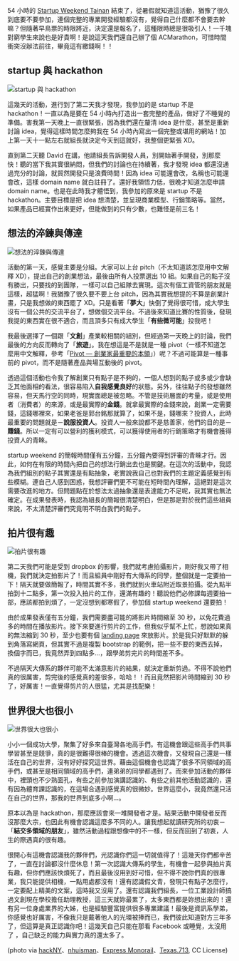 <!--
[date]: 2013-01-30
[title]: 2013 Startup Weekend Tainan @成功大學
[name]: 2013-startup-weekend-tainan-at-ncku
[tag]: startup | 創業
[photo]: http://i.minus.com/jE5IRtYBrgxXF.jpeg
-->

54 小時的 [Startup Weekend Tainan][1] 結束了，從暑假就知道這活動，猶豫了很久到底要不要參加，連個完整的專業開發經驗都沒有，覺得自己什麼都不會要去幹嘛？但隨著早鳥票的時限將近，決定還是報名了，這種限時總是很吸引人！一千塊對窮學生來說也是好貴啊！是說這天我們還自己辦了個 ACMarathon，可惜時間衝突沒辦法前往，畢竟這有繳錢啊！！

startup 與 hackathon
---------

![startup 與 hackathon][p1]

這幾天的活動，進行到了第二天我才發現，我參加的是 startup 不是 hackathon！一直以為是要在 54 小時內打造出一套完整的產品，做好了不睡覺的準備。害我第一天晚上一直很緊張，因為我們還在釐清 idea 是什麼，甚至是重新討論 idea，覺得這樣時間怎麼夠我在 54 小時內寫出一個完整或堪用的網站！加上第一天十一點左右就組長就決定今天到這就好，我整個更緊張 XD。

直到第二天聽 David 在講，他請組長告訴開發人員，別開始著手開發，別那麼快！聽的當下我其實很納悶，但我們的討論也在持續著，我才發現 idea 都還沒通過充分的討論，就貿然開發只是浪費時間！因為 idea 可能還會改，名稱也可能還會改，這樣 domain name 就白註冊了。還好我領悟力低，很晚才知道怎麼申請 domain name。也是在此時我才體悟到，我參加的原來是 startup 不是 hackathon。主要目標是把 idea 想清楚，並呈現商業模型、行銷策略等。當然，如果產品已經實作出來更好，但能做到的只有少數，也難怪是前三名！

想法的淬鍊與傳達
-------

![想法的淬鍊與傳達][p2]

活動的第一天，感覺主要是分組。大家可以上台 pitch（不太知道該怎麼用中文解釋 XD），提出自己的創業想法，最後由所有人投票選出 10 組。如果自己的點子沒有勝出，只要找的到團隊，一樣可以自己組隊去實現。這次有個工資管的朋友就是這樣，超猛啊！我猶豫了很久要不要上台 pitch，因為其實我想提的不算是創業計畫，只是我想做的東西罷了 XD。只是看著「**夢大**」快倒了覺得很可惜，成大學生沒有一個公共的交流平台了，想做個交流平台。不過後來知道比賽的性質後，發現我提的東西實在很不適合，而且頂多只有成大學生「**有些微可能**」投我吧！

我最後選擇了一個跟「**文創**」產業較相關的組別，但經過第一天晚上的討論，我們最後的方向反而轉向了「**旅遊**」。我在想這是不是就是一種 pivot（一樣不知道怎麼用中文解釋，參考「[Pivot — 創業家最重要的本領][1]」）呢？不過可能算是一種事前的 pivot，而不是隨著產品與場互動後的 pivot。

透過這個活動也令我了解創業只有點子是不夠的，一個人想到的點子或多或少會缺乏其他面相的看法，很容易陷入**自我感覺良好**的狀態。另外，往往點子的發想雖然容易，但天馬行空的同時，現實面總是被忽略。不管是技術層面的考量，或是使用者（消費者）的來源，或是最實際的**金錢**。就拿最實際的金錢來說，創業一定需要錢，這錢哪裡來，如果老爸是郭台銘那就算了，如果不是，錢哪來？投資人，此時最重要的問題就是－**說服投資人**。投資人一般來說都不是慈善家，他們的目的是－**賺錢**。所以一定有可以營利的獲利模式，可以獲得使用者的行銷策略才有機會獲得投資人的青睞。

startup weekend 的簡報時間僅有五分鐘，五分鐘內要得到評審的青睞才行。因此，如何在有限的時間內把自己的想法行銷出去也是關鍵。在這次的活動中，我認為我們組別的點子其實還是有點抽象，老實說我自己也對我們的主題定義感覺到有些模糊。連自己人感到困惑，我想評審們更不可能在短時間內理解，這絕對是這次需要改進的地方。但問題點在於想法太過抽象還是表達能力不足呢，我其實也無法確定。在成果發表時，我認為組長的簡報很清楚明白，但是那是對於我們這些組員來說，不太清楚評審們究竟明不明白我們的點子。

拍片很有趣
-------

![拍片很有趣][p3]

第二天我們可能是受到 dropbox 的影響，我們就考慮拍攝影片，剛好我又帶了相機，我們就決定拍影片了！而且組員中剛好有大傳系的同學，整個就是一定要拍一下！隔天就要做簡報了，時間其實不多，我們就到火車站附近取景拍攝。從九點半拍到十二點多，第一次投入拍片的工作，還滿有趣的！聽說他們必修課每週要拍一部，應該都拍到煩了，一定沒想到都寒假了，參加個 startup weekend 還要拍！

由於成果發表僅有五分鐘，我們需要盡可能的將影片時間縮至 30 秒，以免花費過多的時間在播放影片。接下來要進行剪片的工作，但我似乎幫不上忙，想說如果真的無法縮到 30 秒，至少也要有個 [landing page][3] 來放影片。於是我只好默默的躲到角落寫網頁，但其實不過是複製 bootstrap 的範例，把一些不要的東西去掉，換個字而已，我竟然弄到四點多…，跟學弟剪完片的時間差不多。

不過隔天大傳系的夥伴可能不太滿意影片的結果，就決定重新剪過。不得不說他們真的很厲害，剪完後的感覺真的差很多，哈哈！！而且竟然把影片時間縮到 30 秒了，好厲害！一直覺得剪片的人很猛，尤其是找配樂！

世界很大也很小
-------

![世界很大也很小][p4]

小小一個成功大學，聚集了好多來自臺灣各地高手們。有這機會跟這些高手們共事學習甚至是競爭，真的是很難得很棒的機會。透過這次機會，又發現自己還是一樣活在自己的世界，沒有好好探究這世界。藉由這個機會也認識了很多不同領域的高手們，或甚至是相同領域的高手們，連弟弟的同學都遇到了。而來參加活動的夥伴中，裡頭也不少熟面孔，有些之前參加演講認識的、有些之前其他活動認識的，還有因為體育課認識的，在這場合遇到感覺真的很微妙。世界這麼小，我竟然還只活在自己的世界，那我的世界到底多小啊…。

原本以為是 hackathon，那麼應該會來一堆開發者才是。結果活動中開發者反而沒那麼大宗，也因此有機會認識這麼多不同的人。讓我想起就讀研究所的初衷－「**結交多領域的朋友**」，雖然活動過程跟想像中的不一樣，但反而回到了初衷，人生的際遇真的很有趣。

很開心有這機會認識我的夥伴們，光認識你們這一切就值得了！這幾天你們都辛苦了，一直在討論都沒什麼休息！第一次認識大傳系的學生，有機會一起參與拍片真有趣，但你們應該快煩死了，而且最後沒用到好可惜，但不得不說你們真的很專業，我只能提供相機，一點用處都沒有！還有認識假文青，發現只有點子怎麼行，一定要配上精美的文案，這時我又沒用了。還有認識我們組長，一位工業設計師搞過文創現在學校擔任助理教授，這三天就妳最累了，太多東西都是妳想出來的！還有另一位身處業界的大姊，也是經驗豐富提供很多專業建議！最後是資訊系學弟，你感覺也好厲害，不像我只是戴著他人的光環被捧而已，我們彼此知道對方三年多了，但這算是真正認識你吧！這幾天自己只能在那看 Facebook 或睡覺，太沒用了 ，自己缺乏的能力與實力真的還太多了。


(photo via [hackNY][4]、[nhuisman][5]、[Express Monorail][6]、[Texas.713][7], CC License)

[1]: http://tainan.startupweekend.org/
[2]: http://mrjamie.cc/2010/10/29/pivot/
[3]: http://feelingtrip.co
[4]: http://www.flickr.com/photos/hackny/8038579498/
[5]: http://www.flickr.com/photos/nhuisman/3168683736/
[6]: http://www.flickr.com/photos/expressmonorail/3960404979/
[7]: http://www.flickr.com/photos/e06158/672489305/

[p1]: http://i.minus.com/jbu3QL5wXJvBzS.jpg
[p2]: http://i.minus.com/jXiAYKI0utQww.jpg
[p3]: http://i.minus.com/jbqoJeu4AXyE6Q.jpeg
[p4]: http://i.minus.com/jA7A3ljKNkiEk.jpg